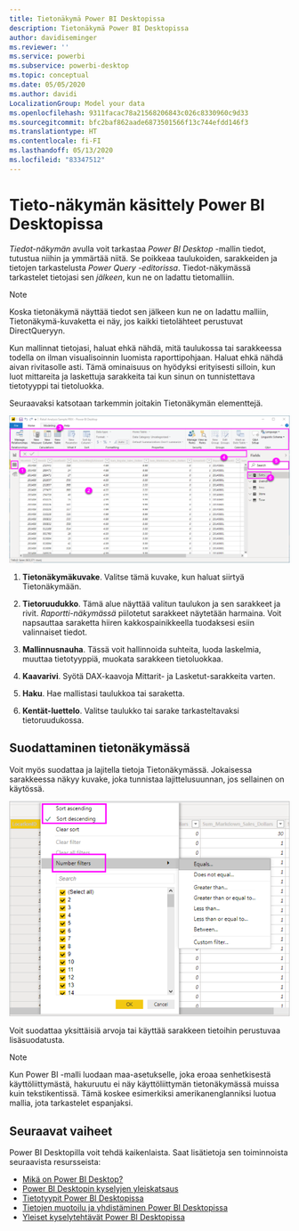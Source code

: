 ```yaml
---
title: Tietonäkymä Power BI Desktopissa
description: Tietonäkymä Power BI Desktopissa
author: davidiseminger
ms.reviewer: ''
ms.service: powerbi
ms.subservice: powerbi-desktop
ms.topic: conceptual
ms.date: 05/05/2020
ms.author: davidi
LocalizationGroup: Model your data
ms.openlocfilehash: 9311facac78a21568206843c026c8330960c9d33
ms.sourcegitcommit: bfc2baf862aade6873501566f13c744efdd146f3
ms.translationtype: HT
ms.contentlocale: fi-FI
ms.lasthandoff: 05/13/2020
ms.locfileid: "83347512"
---
```

# <a name="work-with-data-view-in-power-bi-desktop"></a>Tieto-näkymän käsittely Power BI Desktopissa

*Tiedot-näkymän* avulla voit tarkastaa *Power BI Desktop* -mallin tiedot, tutustua niihin ja ymmärtää niitä. Se poikkeaa taulukoiden, sarakkeiden ja tietojen tarkastelusta *Power Query -editorissa*. Tiedot-näkymässä tarkastelet tietojasi sen *jälkeen*, kun ne on ladattu tietomalliin.

> [!NOTE]
> Koska tietonäkymä näyttää tiedot sen jälkeen kun ne on ladattu malliin, Tietonäkymä-kuvaketta ei näy, jos kaikki tietolähteet perustuvat DirectQueryyn. 

Kun mallinnat tietojasi, haluat ehkä nähdä, mitä taulukossa tai sarakkeessa todella on ilman visualisoinnin luomista raporttipohjaan. Haluat ehkä nähdä aivan rivitasolle asti. Tämä ominaisuus on hyödyksi erityisesti silloin, kun luot mittareita ja laskettuja sarakkeita tai kun sinun on tunnistettava tietotyyppi tai tietoluokka.

Seuraavaksi katsotaan tarkemmin joitakin Tietonäkymän elementtejä.

![Tietonäkymä Power BI Desktopissa](media/desktop-data-view/dataview_fullscreen.png)

1. **Tietonäkymäkuvake**. Valitse tämä kuvake, kun haluat siirtyä Tietonäkymään.

2. **Tietoruudukko**. Tämä alue näyttää valitun taulukon ja sen sarakkeet ja rivit. *Raportti-näkymässä* piilotetut sarakkeet näytetään harmaina. Voit napsauttaa saraketta hiiren kakkospainikkeella tuodaksesi esiin valinnaiset tiedot.

3. **Mallinnusnauha**. Tässä voit hallinnoida suhteita, luoda laskelmia, muuttaa tietotyyppiä, muokata sarakkeen tietoluokkaa.

4. **Kaavarivi**. Syötä DAX-kaavoja Mittarit- ja Lasketut-sarakkeita varten.

5. **Haku**. Hae mallistasi taulukkoa tai saraketta.

6. **Kentät-luettelo**. Valitse taulukko tai sarake tarkasteltavaksi tietoruudukossa.

## <a name="filtering-in-data-view"></a>Suodattaminen tietonäkymässä

Voit myös suodattaa ja lajitella tietoja Tietonäkymässä. Jokaisessa sarakkeessa näkyy kuvake, joka tunnistaa lajittelusuunnan, jos sellainen on käytössä.

![Power BI Desktopin tietonäkymässä lajitteleminen ja suodattaminen](media/desktop-data-view/dataview_sort-and-filter.png)

Voit suodattaa yksittäisiä arvoja tai käyttää sarakkeen tietoihin perustuvaa lisäsuodatusta.

> [!NOTE]
> Kun Power BI -malli luodaan maa-asetukselle, joka eroaa senhetkisestä käyttöliittymästä, hakuruutu ei näy käyttöliittymän tietonäkymässä muissa kuin tekstikentissä. Tämä koskee esimerkiksi amerikanenglanniksi luotua mallia, jota tarkastelet espanjaksi.


## <a name="next-steps"></a>Seuraavat vaiheet

Power BI Desktopilla voit tehdä kaikenlaista. Saat lisätietoja sen toiminnoista seuraavista resursseista:

* [Mikä on Power BI Desktop?](../fundamentals/desktop-what-is-desktop.md)
* [Power BI Desktopin kyselyjen yleiskatsaus](../transform-model/desktop-query-overview.md)
* [Tietotyypit Power BI Desktopissa](desktop-data-types.md)
* [Tietojen muotoilu ja yhdistäminen Power BI Desktopissa](desktop-shape-and-combine-data.md)
* [Yleiset kyselytehtävät Power BI Desktopissa](../transform-model/desktop-common-query-tasks.md)
